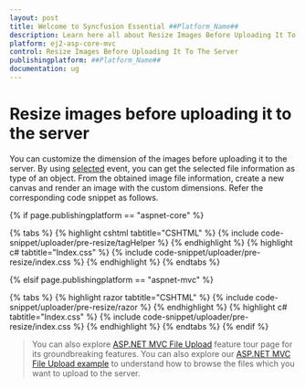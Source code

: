 ```yaml
---
layout: post
title: Welcome to Syncfusion Essential ##Platform_Name##
description: Learn here all about Resize Images Before Uploading It To The Server of Syncfusion Essential ##Platform_Name## widgets based on HTML5 and jQuery.
platform: ej2-asp-core-mvc
control: Resize Images Before Uploading It To The Server
publishingplatform: ##Platform_Name##
documentation: ug
---
```



# Resize images before uploading it to the server

You can customize the dimension of the images before uploading it to the server.
By using [selected](https://help.syncfusion.com/cr/aspnetcore-js2/Syncfusion.EJ2.Inputs.Uploader.html#Syncfusion_EJ2_Inputs_Uploader_Selected) event, you can get the selected file information as type of an object. From the obtained image file information, create a new canvas and render an image with the custom dimensions. Refer the corresponding code snippet as follows.

{% if page.publishingplatform == "aspnet-core" %}

{% tabs %}
{% highlight cshtml tabtitle="CSHTML" %}
{% include code-snippet/uploader/pre-resize/tagHelper %}
{% endhighlight %}
{% highlight c# tabtitle="Index.css" %}
{% include code-snippet/uploader/pre-resize/index.css %}
{% endhighlight %}
{% endtabs %}

{% elsif page.publishingplatform == "aspnet-mvc" %}

{% tabs %}
{% highlight razor tabtitle="CSHTML" %}
{% include code-snippet/uploader/pre-resize/razor %}
{% endhighlight %}
{% highlight c# tabtitle="Index.css" %}
{% include code-snippet/uploader/pre-resize/index.css %}
{% endhighlight %}
{% endtabs %}
{% endif %}



> You can also explore [ASP.NET MVC File Upload](https://www.syncfusion.com/aspnet-mvc-ui-controls/file-upload) feature tour page for its groundbreaking features. You can also explore our [ASP.NET MVC File Upload example](https://ej2.syncfusion.com/aspnetmvc/Uploader/DefaultFunctionalities#/material) to understand how to browse the files which you want to upload to the server.